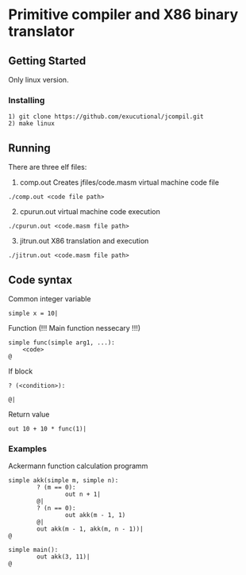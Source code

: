 # Primitive compiler and X86 binary translator

## Getting Started

Only linux version.

### Installing

```
1) git clone https://github.com/exucutional/jcompil.git
2) make linux
```

## Running

There are three elf files:
1) comp.out
Creates jfiles/code.masm virtual machine code file
``` 
./comp.out <code file path>
```
2) cpurun.out
virtual machine code execution
```
./cpurun.out <code.masm file path>
```
3) jitrun.out
X86 translation and execution
```
./jitrun.out <code.masm file path>
```
## Code syntax
Common integer variable
```
simple x = 10|
```
Function (!!! Main function nessecary !!!)
```
simple func(simple arg1, ...):
	<code>
@
```
If block
```
? (<condition>):

@|
```
Return value
```
out 10 + 10 * func(1)|
```

### Examples

Aсkermann function calculation programm
```
simple akk(simple m, simple n):
		? (m == 0):
				out n + 1|
		@|
		? (n == 0):
				out akk(m - 1, 1)
		@|
		out akk(m - 1, akk(m, n - 1))|
@

simple main():
		out akk(3, 11)|
@ 
```
